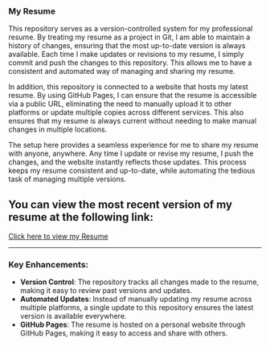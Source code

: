 ### My Resume

This repository serves as a version-controlled system for my professional resume. By treating my resume as a project in Git, I am able to maintain a history of changes, ensuring that the most up-to-date version is always available. Each time I make updates or revisions to my resume, I simply commit and push the changes to this repository. This allows me to have a consistent and automated way of managing and sharing my resume.

In addition, this repository is connected to a website that hosts my latest resume. By using GitHub Pages, I can ensure that the resume is accessible via a public URL, eliminating the need to manually upload it to other platforms or update multiple copies across different services. This also ensures that my resume is always current without needing to make manual changes in multiple locations.

The setup here provides a seamless experience for me to share my resume with anyone, anywhere. Any time I update or revise my resume, I push the changes, and the website instantly reflects those updates. This process keeps my resume consistent and up-to-date, while automating the tedious task of managing multiple versions.

## You can view the most recent version of my resume at the following link:

[Click here to view my Resume](https://kuberwastaken.github.io/Resume/)

---

### Key Enhancements:
- **Version Control**: The repository tracks all changes made to the resume, making it easy to review past versions and updates.
- **Automated Updates**: Instead of manually updating my resume across multiple platforms, a single update to this repository ensures the latest version is available everywhere.
- **GitHub Pages**: The resume is hosted on a personal website through GitHub Pages, making it easy to access and share with others.
